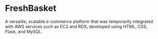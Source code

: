 # FreshBasket
A versatile, scalable e-commerce platform that was temporarily integrated with AWS services such as EC2 and RDS, developed using HTML, CSS, Flask, and MySQL.
